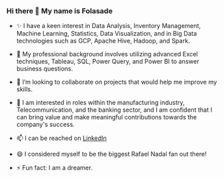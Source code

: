 ### Hi there 👋 My name is Folasade

- ✨ I have a keen interest in Data Analysis, Inventory Management, Machine Learning, Statistics, Data Visualization, and in Big Data technologies such as GCP, Apache Hive, Hadoop, and Spark.

- 🔭 My professional background involves utilizing advanced Excel techniques, Tableau, SQL, Power Query, and Power BI to answer business questions.

- 👯 I’m looking to collaborate on projects that would help me improve my skills.

- 🤔 I am interested in roles within the manufacturing industry, Telecommunication, and the banking sector, and I am confident that I can bring value and make meaningful contributions towards the company's success.

- 📫 I can be reached on [LinkedIn](https://www.linkedin.com/in/folasade-theresa-ojo-39769313b/) 

- 😄 I considered myself to be the biggest Rafael Nadal fan out there!

- ⚡ Fun fact: I am a dreamer.
